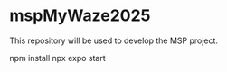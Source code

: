 # mspMyWaze2025
This repository will be used to develop the MSP project.

npm install
npx expo start

